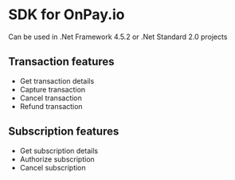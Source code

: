 # SDK for OnPay.io

Can be used in .Net Framework 4.5.2 or .Net Standard 2.0 projects

## Transaction features
- Get transaction details
- Capture transaction
- Cancel transaction
- Refund transaction

## Subscription features
- Get subscription details
- Authorize subscription
- Cancel subscription
